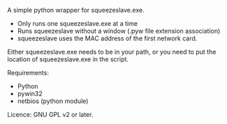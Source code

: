 A simple python wrapper for squeezeslave.exe.

* Only runs one squeezeslave.exe at a time
* Runs squeezeslave without a window (.pyw file extension association)
* squeezeslave uses the MAC address of the first network card.

Either squeezeslave.exe needs to be in your path, or you need to put the location of squeezeslave.exe in the script.

Requirements:

* Python
* pywin32
* netbios (python module)

Licence:
GNU GPL v2 or later.
